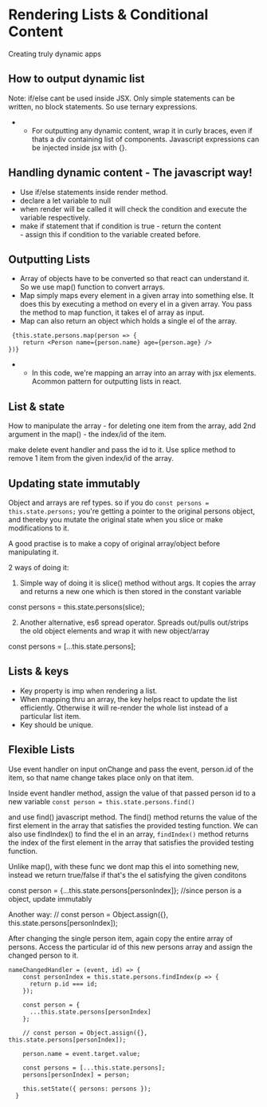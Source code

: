 # Rendering Lists & Conditional Content
Creating truly dynamic apps

## How to output dynamic list

Note: if/else cant be used inside JSX. Only simple statements can be written, no block statements. So use ternary expressions.

- - For outputting any dynamic content, wrap it in curly braces, even if thats a div containing list of components. Javascript expressions can be injected inside jsx with {}.


## Handling dynamic content - The javascript way!
- Use if/else statements inside render method.
- declare a let variable to null
- when render will be called it will check the condition and execute the variable respectively.
- make if statement that if condition is true - return the content <div> - assign this if condition to the variable created before.


## Outputting Lists
- Array of objects have to be converted so that react can understand it. So we use map() function to convert arrays.
- Map simply maps every element in a given array into something else. It does this by executing a method on every el in a given array. You pass the method to map function, it takes el of array as input.
- Map can also return an object which holds a single el of the array. 

```
 {this.state.persons.map(person => {
    return <Person name={person.name} age={person.age} />
})}
```

- - In this code, we're mapping an array into an array with jsx elements. Acommon pattern for outputting lists in react.


## List & state
How to manipulate the array - for deleting one item from the array, add 2nd argument in the map() - the index/id of the item.

make delete event handler and pass the id to it. Use splice method to remove 1 item from the given index/id of the array.



## Updating state immutably
Object and arrays are ref types.
so if you do `const persons = this.state.persons;`
you're getting a pointer to the original persons object, and thereby you mutate the original state when you slice or make modifications to it.

A good practise is to make a copy of original array/object before manipulating it. 

2 ways of doing it: 

1. Simple way of doing it is slice() method without args. It copies the array and returns a new one which is then stored in the constant variable

const persons = this.state.persons(slice);

2. Another alternative, es6 spread operator. Spreads out/pulls out/strips the old object elements and wrap it with new object/array

const persons = [...this.state.persons]; 


## Lists & keys

- Key property is imp when rendering a list.
- When mapping thru an array, the key helps react to update the list efficiently. Otherwise it will re-render the whole list instead of a particular list item.
- Key should be unique.


## Flexible Lists
Use event handler on input onChange and pass the event, person.id of the item, so that name change takes place only on that item.

Inside event handler method, assign the value of that passed person id to a new variable
`const person = this.state.persons.find()`

and use find() javascript method. The find() method returns the value of the first element in the array that satisfies the provided testing function. We can also use findIndex() to find the el in an array, `findIndex()` method returns the index of the first element in the array that satisfies the provided testing function.

Unlike map(), with these func we dont map this el into something new, instead we return true/false if that's the el satisfying the given conditons


const person = {...this.state.persons[personIndex]}; //since person is a object, update immutably

Another way: 
// const person = Object.assign({}, this.state.persons[personIndex]);

After changing the single person item, again copy the entire array of persons. Access the particular id of this new persons array and assign the changed person to it.

```
nameChangedHandler = (event, id) => {
    const personIndex = this.state.persons.findIndex(p => {
      return p.id === id;
    });

    const person = {
      ...this.state.persons[personIndex]
    };

    // const person = Object.assign({}, this.state.persons[personIndex]);

    person.name = event.target.value;

    const persons = [...this.state.persons];
    persons[personIndex] = person;

    this.setState({ persons: persons });
  }
  ```

